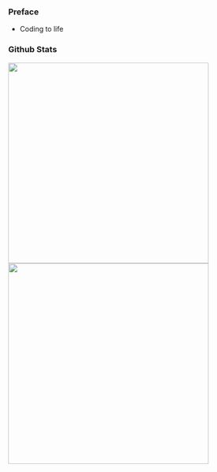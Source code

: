 ### Preface

* Coding to life

### Github Stats
<span>
 <a href="https://github.com/Exisi?tab=repositories">
  <img src="https://github-readme-stats.vercel.app/api?username=Exisi&show_icons=true&icon_color=0969da&text_color=575f6a&bg_color=ffffff&hide_title=true"  width="406px"/>
 </a>

 <a href="https://github.com/Exisi/Exisi/tree/main/Fantastic">
  <img align="left" src="https://github-readme-stats.vercel.app/api/top-langs/?username=Exisi&layout=compact&text_color=575f6a&count_private=true&theme=default" width="406px"/>
 </a>
</span>
